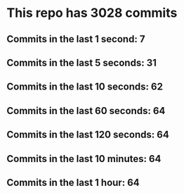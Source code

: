 # This repo has 3028 commits

## Commits in the last 1 second: 7
## Commits in the last 5 seconds: 31
## Commits in the last 10 seconds: 62
## Commits in the last 60 seconds: 64
## Commits in the last 120 seconds: 64
## Commits in the last 10 minutes: 64
## Commits in the last 1 hour: 64

